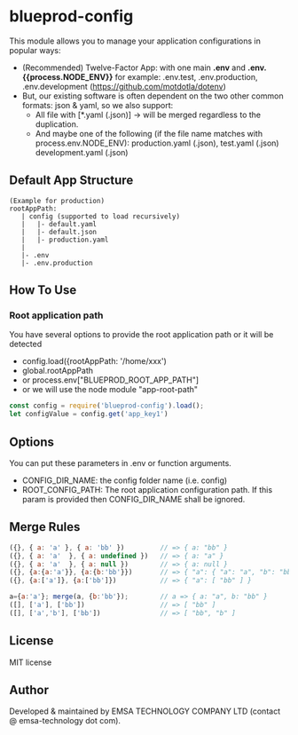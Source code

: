 # blueprod-config

This module allows you to manage your application configurations in popular ways:

- (Recommended) Twelve-Factor App: with one main **.env** and __.env.{{process.NODE_ENV}}__ for example: .env.test, .env.production, .env.development (https://github.com/motdotla/dotenv)
- But, our existing software is often dependent on the two other common formats: json & yaml, so we also support:
    - All file with [*.yaml (.json)] -> will be merged regardless to the duplication.
    - And maybe one of the following (if the file name matches with process.env.NODE_ENV): production.yaml (.json), test.yaml (.json) development.yaml (.json)

## Default App Structure

```
(Example for production)
rootAppPath:
   | config (supported to load recursively)
   |   |- default.yaml
   |   |- default.json
   |   |- production.yaml
   |
   |- .env
   |- .env.production
```

## How To Use

### Root application path

You have several options to provide the root application path or it will be detected

- config.load({rootAppPath: '/home/xxx')
- global.rootAppPath
- or process.env["BLUEPROD_ROOT_APP_PATH"]
- or we will use  the node module "app-root-path"

```javascript
const config = require('blueprod-config').load();
let configValue = config.get('app_key1')
```

## Options

You can put these parameters in .env or function arguments.

* CONFIG_DIR_NAME: the config folder name (i.e. config)
* ROOT_CONFIG_PATH: The root application configuration path. If this param is provided then CONFIG_DIR_NAME shall be ignored. 

## Merge Rules

```javascript
({}, { a: 'a' }, { a: 'bb' })         // => { a: "bb" }
({}, { a: 'a'  }, { a: undefined })   // => { a: "a" }
({}, { a: 'a'  }, { a: null })        // => { a: null }
({}, {a:{a:'a'}}, {a:{b:'bb'}})       // => { "a": { "a": "a", "b": "bb" }}
({}, {a:['a']}, {a:['bb']})           // => { "a": [ "bb" ] }

a={a:'a'}; merge(a, {b:'bb'});        // a => { a: "a", b: "bb" }
([], ['a'], ['bb'])                   // => [ "bb" ]
([], ['a','b'], ['bb'])               // => [ "bb", "b" ]
```

## License

MIT license 

## Author

Developed & maintained by EMSA TECHNOLOGY COMPANY LTD (contact @ emsa-technology dot com).
